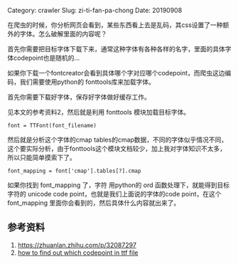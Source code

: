 Category: crawler
Slug: zi-ti-fan-pa-chong
Date: 20190908

在爬虫的时候，你分析网页会看到，某些东西看上去是乱码，其css设置了一种额外的字体。怎么破解里面的内容呢？

首先你需要把目标字体下载下来，通常这种字体有各种各样的名字，里面的具体字体codepoint也是随机的...

如果你下载一个fontcreator会看到具体哪个字对应哪个codepoint，而爬虫这边编码，我们需要使用python的 fonttools库来加载字体。

首先你需要下载好字体，保存好字体做好缓存工作。

见本文的参考资料2，然后就是利用 fonttools 模块加载目标字体。

```
font = TTFont(font_filename)
```

然后就是分析这个字体的cmap tables的cmap数据，不同的字体似乎情况不同，这个要实际分析，由于fonttools这个模块文档较少，加上我对字体知识不太多，所以只能简单摸索下了。

```
font_mapping = font['cmap'].tables[?].cmap
```

如果你找到 font_mapping 了，字符 用python的 ord 函数处理下，就能得到目标字符的 unicode code point，也就是我们上面说的字体的code point，在这个 font_mapping 里面你会看到的，然后具体什么内容就出来了。



## 参考资料

1. https://zhuanlan.zhihu.com/p/32087297
2. [how to find out which codepoint in ttf file](https://unix.stackexchange.com/questions/247108/how-to-find-out-which-unicode-codepoints-are-defined-in-a-ttf-file)